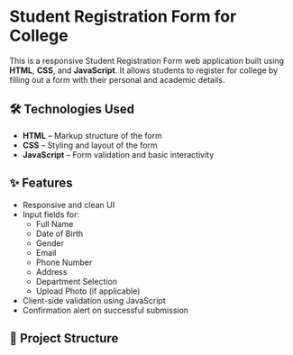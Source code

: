 # Student Registration Form for College

This is a responsive Student Registration Form web application built using **HTML**, **CSS**, and **JavaScript**. It allows students to register for college by filling out a form with their personal and academic details.

## 🛠️ Technologies Used

- **HTML** – Markup structure of the form
- **CSS** – Styling and layout of the form
- **JavaScript** – Form validation and basic interactivity

## ✨ Features

- Responsive and clean UI
- Input fields for:
  - Full Name
  - Date of Birth
  - Gender
  - Email
  - Phone Number
  - Address
  - Department Selection
  - Upload Photo (if applicable)
- Client-side validation using JavaScript
- Confirmation alert on successful submission

## 📂 Project Structure

